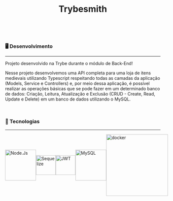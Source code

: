 <h1 align="center">Trybesmith</h1>
</br>
</br>
</br>
<h3>🖥️ Desenvolvimento</h3>

------------

<p>Projeto desenvolvido na <a hrefo=https://www.betrybe.com>Trybe</a> durante o módulo de Back-End!</p>
<p>Nesse projeto desenvolvemos uma API completa para uma loja de itens medievais utilizando Typescript respeitando todas as camadas da aplicação (Models, Service e Controllers) e, por meio dessa aplicação, é possível realizar as operações básicas que se pode fazer em um determinado banco de dados: Criação, Leitura, Atualização e Exclusão (CRUD - Create, Read, Update e Delete) em um banco de dados utilizando o MySQL.</p>


</br>
<h3>🦾 Tecnologias</h3>

------------

<div style="display: flex; align-items: center; justify-content: space-between; width: 260px">
<img src="https://nodejs.org/static/images/logo.svg" width="100px" alt="Node.Js">
<img src="https://s3.amazonaws.com/s3.timetoast.com/public/uploads/photo/17846388/image/medium-914684913366adfbc8b307596be7cb34.png" width="64px" alt="Sequelize">
<img src="https://jwt.io/img/pic_logo.svg" width="64px" alt="JWT">
<img src="https://cdn3.emoji.gg/emojis/3046_MySQL.png" width="100px" alt="MySQL">
<img src="https://www.docker.com/wp-content/uploads/2022/01/Docker-Logo-White-RGB_Horizontal-730x189-1.png.webp" style="width: 200px" alt="docker"/>
</div>

